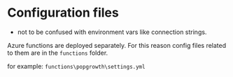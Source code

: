# Configuration files
* not to be confused with environment vars like connection strings.

Azure functions are deployed separately. For this reason config files related to them are in the `functions` folder. 

for example: `functions\popgrowth\settings.yml`